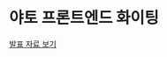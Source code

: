 # 야토 프론트엔드 화이팅

[발표 자료 보기](https://www.canva.com/design/DAGAWiN1a3E/ITj1GuNEArXtvFBhXiEmjA/edit?utm_content=DAGAWiN1a3E&utm_campaign=designshare&utm_medium=link2&utm_source=sharebutton)
